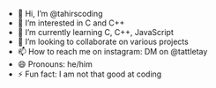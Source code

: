 - 👋 Hi, I’m @tahirscoding
- 👀 I’m interested in C and C++
- 🌱 I’m currently learning C, C++, JavaScript
- 💞️ I’m looking to collaborate on various projects
- 📫 How to reach me on instagram: DM on @tattletay
- 😄 Pronouns: he/him
- ⚡ Fun fact: I am not that good at coding

<!---
tahirscoding/tahirscoding is a ✨ special ✨ repository because its `README.md` (this file) appears on your GitHub profile.
You can click the Preview link to take a look at your changes.
--->
